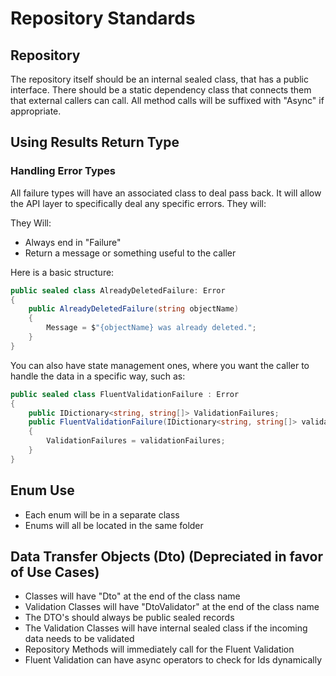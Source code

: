 # Repository Standards

## Repository
The repository itself should be an internal sealed class, that has a public interface.  There should be a static
dependency class that connects them that external callers can call.  All method calls will be suffixed with "Async" if
appropriate.

## Using Results Return Type

### Handling Error Types
All failure types will have an associated class to deal pass back.  It will allow the API layer to specifically deal
any specific errors.  They will:

They Will:
* Always end in "Failure"
* Return a message or something useful to the caller

Here is a basic structure:

```csharp
public sealed class AlreadyDeletedFailure: Error
{
    public AlreadyDeletedFailure(string objectName)
    {
        Message = $"{objectName} was already deleted.";
    }
}
```

You can also have state management ones, where you want the caller to handle the data in a specific way, such as:

```csharp
public sealed class FluentValidationFailure : Error
{
    public IDictionary<string, string[]> ValidationFailures;
    public FluentValidationFailure(IDictionary<string, string[]> validationFailures)
    {
        ValidationFailures = validationFailures;
    }
}
```

## Enum Use
* Each enum will be in a separate class
* Enums will all be located in the same folder

## Data Transfer Objects (Dto) (Depreciated in favor of Use Cases)
* Classes will have "Dto" at the end of the class name
* Validation Classes will have "DtoValidator" at the end of the class name
* The DTO's should always be public sealed records
* The Validation Classes will have internal sealed class if the incoming data needs to be validated
* Repository Methods will immediately call for the Fluent Validation
* Fluent Validation can have async operators to check for Ids dynamically
